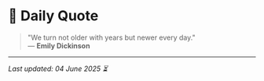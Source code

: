 # 📜 Daily Quote

> "We turn not older with years but newer every day."  
> — **Emily Dickinson**

---

_Last updated: 04 June 2025 ⏳_
